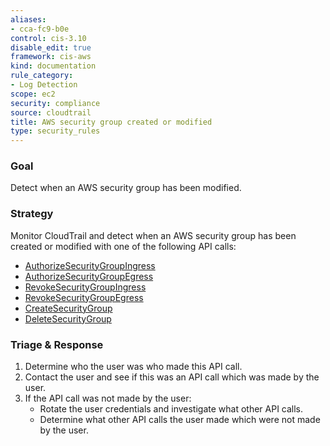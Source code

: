 ```yaml
---
aliases:
- cca-fc9-b0e
control: cis-3.10
disable_edit: true
framework: cis-aws
kind: documentation
rule_category:
- Log Detection
scope: ec2
security: compliance
source: cloudtrail
title: AWS security group created or modified
type: security_rules
---
```


### Goal
Detect when an AWS security group has been modified.

### Strategy
Monitor CloudTrail and detect when an AWS security group has been created or modified with one of the following API calls:
* [AuthorizeSecurityGroupIngress][1] 
* [AuthorizeSecurityGroupEgress][2] 
* [RevokeSecurityGroupIngress][3] 
* [RevokeSecurityGroupEgress][4] 
* [CreateSecurityGroup][5] 
* [DeleteSecurityGroup][6]

### Triage & Response
1. Determine who the user was who made this API call.
2. Contact the user and see if this was an API call which was made by the user.
3. If the API call was not made by the user:
   * Rotate the user credentials and investigate what other API calls.
   * Determine what other API calls the user made which were not made by the user.

[1]: https://docs.aws.amazon.com/AWSEC2/latest/APIReference/API_AuthorizeSecurityGroupIngress.html
[2]: https://docs.aws.amazon.com/AWSEC2/latest/APIReference/API_AuthorizeSecurityGroupEgress.html
[3]: https://docs.aws.amazon.com/AWSEC2/latest/APIReference/API_RevokeSecurityGroupIngress.html
[4]: https://docs.aws.amazon.com/AWSEC2/latest/APIReference/API_RevokeSecurityGroupEgress.html
[5]: https://docs.aws.amazon.com/AWSEC2/latest/APIReference/API_CreateSecurityGroup.html
[6]: https://docs.aws.amazon.com/AWSEC2/latest/APIReference/API_DeleteSecurityGroup.html
